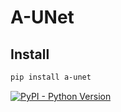 
# A-UNet

## Install
```bash
pip install a-unet
```

[![PyPI - Python Version](https://img.shields.io/pypi/v/a-unet?style=flat&colorA=black&colorB=black)](https://pypi.org/project/a-unet/)

